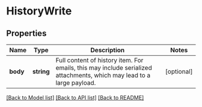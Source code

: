 # HistoryWrite

## Properties
Name | Type | Description | Notes
------------ | ------------- | ------------- | -------------
**body** | **string** | Full content of history item. For emails, this may include serialized attachments, which may lead to a large payload. | [optional] 

[[Back to Model list]](../README.md#documentation-for-models) [[Back to API list]](../README.md#documentation-for-api-endpoints) [[Back to README]](../README.md)


